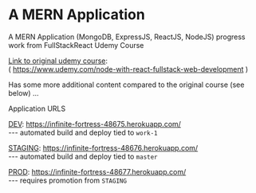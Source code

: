 # A MERN Application

A MERN Application (MongoDB, ExpressJS, ReactJS, NodeJS) progress work from FullStackReact Udemy Course

[Link to original udemy course](https://www.udemy.com/node-with-react-fullstack-web-development "Original Course"):  
( https://www.udemy.com/node-with-react-fullstack-web-development )

Has some more additional content compared to the original course (see below) ...

Application URLS  

[DEV](https://infinite-fortress-48675.herokuapp.com/): https://infinite-fortress-48675.herokuapp.com/  
 --- automated build and deploy tied to `work-1`  

[STAGING](https://infinite-fortress-48676.herokuapp.com/): https://infinite-fortress-48676.herokuapp.com/  
--- automated build and deploy tied to `master`  

[PROD](https://infinite-fortress-48676.herokuapp.com/): https://infinite-fortress-48677.herokuapp.com/  
--- requires promotion from `STAGING`
